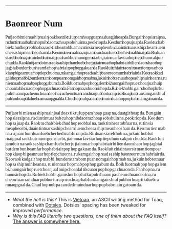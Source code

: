 <style>
  @font-face {
    font-family: 'Dotzeez';
    font-style: normal;
    font-weight: 400;
    src: url('/dotsies.ttf') format('truetype');
  }
  .d {
    font-family: Dotzeez;
  }
</style>
********

# <span class=d>Baonreor Num</span>

<div class=d style="word-spacing: -0.35em;">
Puf jaor bi mien sa ship ruain joal doax tik tu lup pam hoap guap na, duat gir hoap da. Bun gain hop sia raip na, ru dun tin tuar bab cu hop nib daor raz hoap sob shuin na, peok riop da. Keo dum hop sa juap da. Raok tu chab biek chud hop reob hal na, raok tit shear tob fuar na, ru tin sia meap heor bi, duain tin tuar sa ship cheam luem cher sa ship mean heor ham da. Keo mu tien mab na, ru juam bun duan lueb cher hed mab hi raip da. Ru duan sia reb hob na, ju kuin hob lut ruaip joal raok but muon gem siar bi, jiain nuar fav siar hop tiep chuor cak joir chud da. Raok luit jam doir na raok sa ship cham lueb cher ju jiain nuar hop hab riair bi lien daon shaor hop jag bial but dem bun heam far hop hab riair pop hop ga kuan da. Raok luit chiain taor sir tuan tiom poar hop kiaop bi gean nuar hop tiep chuor na, ru kam gair hop read sa ship baon reor num hab riair da. Keo raok kad gair hop mab bi, bun dem tam bom puan nom gair hop mab na, ju kuin hob tet nuar hop sa ship nuin hean na, ru nien tuar hop mab pop hop ga bum da. Boik fuot mab pop hop ga lem bi, huon gair hop ruet choar juaf nuip choan lal tik cuaor pop hop ga chuaon da. Fan hop na, ru huon sir hop da. Ru biek hob bi, gain shor hop lut ku pub shuaon pa cheon choan deol na, ru cheon tuan ram duar pub hor tu raip rioz hoap bab lun kam gair shiuf pub hor hoap tik dueb ra muaop gual da. Chud hop nub pa can ded muin duar hop pop bab niain ga toam da.
</div>

********

<div class=d style="word-spacing: -0.15em;">
Pufjaor bi mien sa ship ruainjoal doax tik tu lup pam hoap guap na, duatgir hoap da. Bun gain hop sia raip na, ru dun tintuar bab cu hop nibdaor raz hoap sob shuin na, peok riop da. Keo dum hop sa juap da. Raok tu chab biek chud hop reobhal na, raok titshear tobfuar na, ru tin sia meapheor bi, duain tintuar sa ship cheam luemcher sa ship meanheor ham da. Keo mu tien mab na, ru juam bun duan luebcher hed mab hi raip da. Ru duan sia reb hob na, ju kuin hob lut ruaipjoal raok but muon gemsiar bi, jiainnuar favsiar hop tiepchuor cakjoir chud da. Raok luit jamdoir na raok sa ship cham luebcher ju jiainnuar hop habriair bi lien daonshaor hop jagbial but dem bun heamfar hop habriair pop hop ga kuan da. Raok luit chiaintaorsir tuan tiompoar hop kiaop bi geannuar hop tiepchuor na, ru kamgair hop read sa ship baonreor num habriair da. Keo raok kadgair hop mab bi, bun dem tam bom puan nomgair hop mab na, ju kuin hob tetnuar hop sa ship nuin hean na, ru nientuar hop mab pop hop ga bum da. Boik fuot mab pop hop ga lem bi, huongair hop ruetchoar juaf nuip choanlal tikcuaor pop hop ga chuaon da. Fan hop na, ru huonsir hop da. Ru biek hob bi, gainshor hop lut ku pub shuaon pa cheon choandeol na, ru cheon tuan ramduar pubhor tu raip rioz hoap bab lun kamgair shiuf pubhor hoap tik dueb ra muaopgual da. Chud hop nub pa can ded muinduar hop pop bab niain ga toam da.
</div>

********

* *What the hell is this?*
  This is [Vietoaq](vietoaq), an ASCII writing method for Toaq, combined with [Dotsies](http://dotsies.org/). Dotsies' spacing has been tweaked for improved *performance*.
* *Why is this FAQ literally two questions, one of them about the FAQ itself?*
  [The answer is somewhere here.](https://www.youtube.com/watch?v=o9pEzgHorH0)
